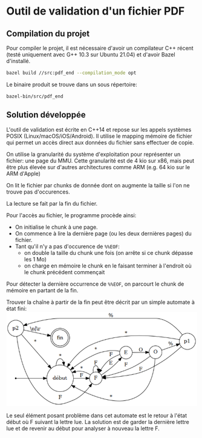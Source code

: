 # Outil de validation d'un fichier PDF

## Compilation du projet
Pour compiler le projet, il est nécessaire d'avoir un compilateur C++ récent (testé uniquement avec G++ 10.3 sur Ubuntu 21.04) et d'avoir Bazel d'installé.

```bash
bazel build //src:pdf_end --compilation_mode opt
```

Le binaire produit se trouve dans un sous répertoire:

```
bazel-bin/src/pdf_end
```

## Solution développée
L'outil de validation est écrite en C++14 et repose sur les appels systèmes POSIX (Linux/macOS/iOS/Android).
Il utilise le mapping mémoire de fichier qui permet un accès direct aux données du fichier sans effectuer de copie.

On utilise la granularité du système d'exploitation pour représenter un fichier: une page du MMU.
Cette granularité est de 4 kio sur x86, mais peut être plus élevée sur d'autres architectures comme ARM (e.g. 64 kio sur le ARM d'Apple)

On lit le fichier par chunks de donnée dont on augmente la taille si l'on ne trouve pas d'occurences.

La lecture se fait par la fin du fichier.

Pour l'accès au fichier, le programme procède ainsi:
- On initialise le chunk à une page.
- On commence à lire la dernière page (ou les deux dernières pages) du fichier.
- Tant qu'il n'y a pas d'occurence de ``%%EOF``:
  - on double la taille du chunk une fois (on arrête si ce chunk dépasse les 1 Mo)
  - on charge en mémoire le chunk en le faisant terminer à l'endroit où le chunk précédent commençait

Pour détecter la dernière occurrence de ``%%EOF``, on parcourt le chunk de mémoire en partant de la fin.

Trouver la chaîne à partir de la fin peut être décrit par un simple automate à état fini:
![Automate à état fini](fsm-eof.png)

Le seul élément posant problème dans cet automate est le retour à l'état début où F suivant la lettre lue.
La solution est de garder la dernière lettre lue et de revenir au début pour analyser à nouveau la lettre F.




